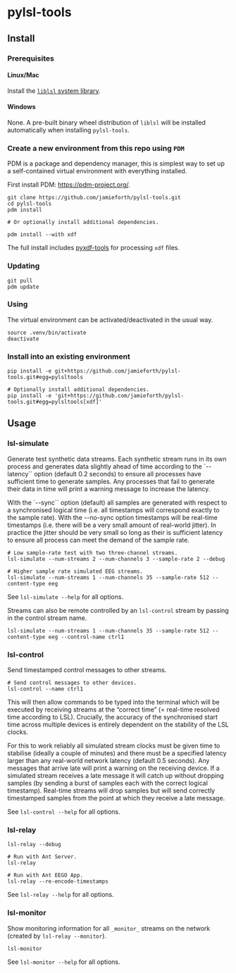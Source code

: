 # pylsl-tools

## Install
### Prerequisites
#### Linux/Mac

Install the [`liblsl` system library](https://github.com/sccn/liblsl).

#### Windows

None. A pre-built binary wheel distribution of `liblsl` will be
installed automatically when installing `pylsl-tools`.

### Create a new environment from this repo using `PDM`

PDM is a package and dependency manager, this is simplest way to set
up a self-contained virtual environment with everything installed.

First install PDM: https://pdm-project.org/.

```
git clone https://github.com/jamieforth/pylsl-tools.git
cd pylsl-tools
pdm install

# Or optionally install additional dependencies.

pdm install --with xdf
```

The full install includes
[pyxdf-tools](https://github.com/jamieforth/pyxdf-tools/tree/main) for
processing `xdf` files.

### Updating

```
git pull
pdm update
```

### Using

The virtual environment can be activated/deactivated in the usual way.

```
source .venv/bin/activate
deactivate
```

### Install into an existing environment

```
pip install -e git+https://github.com/jamieforth/pylsl-tools.git#egg=pylsltools
```

```
# Optionally install additional dependencies.
pip install -e 'git+https://github.com/jamieforth/pylsl-tools.git#egg=pylsltools[xdf]'
```

## Usage
### lsl-simulate

Generate test synthetic data streams. Each synthetic stream runs in
its own process and generates data slightly ahead of time according to
the `--latency`` option (default 0.2 seconds) to ensure all processes
have sufficient time to generate samples. Any processes that fail to
generate their data in time will print a warning message to increase
the latency.

With the `--sync`` option (default) all samples are generated with
respect to a synchronised logical time (i.e. all timestamps will
correspond exactly to the sample rate). With the --no-sync option
timestamps will be real-time timestamps (i.e. there will be a very
small amount of real-world jitter). In practice the jitter should be
very small so long as their is sufficient latency to ensure all
process can meet the demand of the sample rate.

```
# Low sample-rate test with two three-channel streams.
lsl-simulate --num-streams 2 --num-channels 3 --sample-rate 2 --debug
```

```
# Higher sample rate simulated EEG streams.
lsl-simulate --num-streams 1 --num-channels 35 --sample-rate 512 --content-type eeg
```

See `lsl-simulate --help` for all options.

Streams can also be remote controlled by an `lsl-control` stream by
passing in the control stream name.

```
lsl-simulate --num-streams 1 --num-channels 35 --sample-rate 512 --content-type eeg --control-name ctrl1
```


### lsl-control

Send timestamped control messages to other streams.

```
# Send control messages to other devices.
lsl-control --name ctrl1
```

This will then allow commands to be typed into the terminal which will
be executed by receiving streams at the “correct time” (= real-time
resolved time according to LSL). Crucially, the accuracy of the
synchronised start time across multiple devices is entirely dependent
on the stability of the LSL clocks.

For this to work reliably all simulated stream clocks must be given
time to stabilise (ideally a couple of minutes) and there must be a
specified latency larger than any real-world network latency (default
0.5 seconds). Any messages that arrive late will print a warning on
the receiving device. If a simulated stream receives a late message it
will catch up without dropping samples (by sending a burst of samples
each with the correct logical timestamp).  Real-time streams will drop
samples but will send correctly timestamped samples from the point at
which they receive a late message.

See `lsl-control --help` for all options.

### lsl-relay

```
lsl-relay --debug
```

```
# Run with Ant Server.
lsl-relay
```

```
# Run with Ant EEGO App.
lsl-relay --re-encode-timestamps
```

See `lsl-relay --help` for all options.


### lsl-monitor

Show monitoring information for all `_monitor_` streams on the network
(created by `lsl-relay --monitor`).

```
lsl-monitor
```

See `lsl-monitor --help` for all options.
